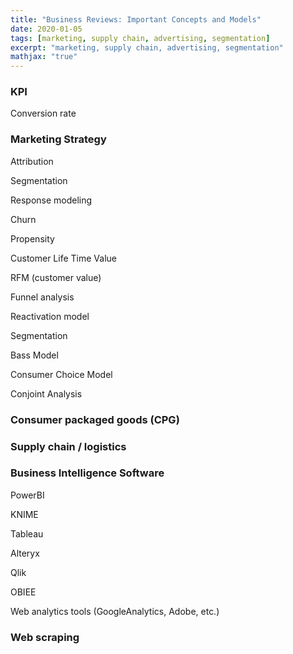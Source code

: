 ```yaml
---
title: "Business Reviews: Important Concepts and Models"
date: 2020-01-05
tags: [marketing, supply chain, advertising, segmentation]
excerpt: "marketing, supply chain, advertising, segmentation"
mathjax: "true"
---
```

### KPI

Conversion rate 

### Marketing Strategy

Attribution

Segmentation

Response modeling

Churn

Propensity

Customer Life Time Value

RFM (customer value)

Funnel analysis

Reactivation model

Segmentation

Bass Model

Consumer Choice Model

Conjoint Analysis

### Consumer packaged goods (CPG)

### Supply chain / logistics

### Business Intelligence Software

PowerBI

KNIME

Tableau 

Alteryx

Qlik

OBIEE

Web analytics tools (GoogleAnalytics, Adobe, etc.)

### Web scraping
